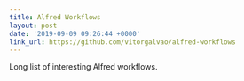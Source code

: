```yaml
---
title: Alfred Workflows
layout: post
date: '2019-09-09 09:26:44 +0000'
link_url: https://github.com/vitorgalvao/alfred-workflows
---
```

Long list of interesting Alfred workflows.
